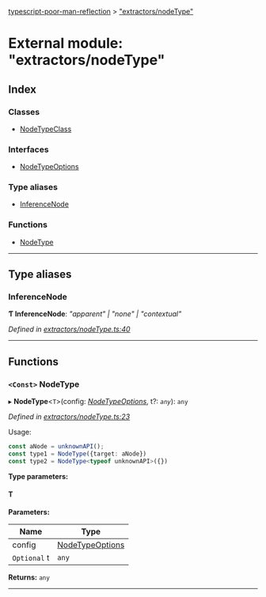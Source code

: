 [typescript-poor-man-reflection](../README.md) > ["extractors/nodeType"](../modules/_extractors_nodetype_.md)

# External module: "extractors/nodeType"

## Index

### Classes

* [NodeTypeClass](../classes/_extractors_nodetype_.nodetypeclass.md)

### Interfaces

* [NodeTypeOptions](../interfaces/_extractors_nodetype_.nodetypeoptions.md)

### Type aliases

* [InferenceNode](_extractors_nodetype_.md#inferencenode)

### Functions

* [NodeType](_extractors_nodetype_.md#nodetype)

---

## Type aliases

<a id="inferencenode"></a>

###  InferenceNode

**Ƭ InferenceNode**: *"apparent" \| "none" \| "contextual"*

*Defined in [extractors/nodeType.ts:40](https://github.com/cancerberoSgx/typescript-poor-man-reflection/blob/e049fbf/src/extractors/nodeType.ts#L40)*

___

## Functions

<a id="nodetype"></a>

### `<Const>` NodeType

▸ **NodeType**<`T`>(config: *[NodeTypeOptions](../interfaces/_extractors_nodetype_.nodetypeoptions.md)*, t?: *`any`*): `any`

*Defined in [extractors/nodeType.ts:23](https://github.com/cancerberoSgx/typescript-poor-man-reflection/blob/e049fbf/src/extractors/nodeType.ts#L23)*

Usage:

```ts
const aNode = unknownAPI();
const type1 = NodeType({target: aNode})
const type2 = NodeType<typeof unknownAPI>({})
```

**Type parameters:**

#### T 
**Parameters:**

| Name | Type |
| ------ | ------ |
| config | [NodeTypeOptions](../interfaces/_extractors_nodetype_.nodetypeoptions.md) |
| `Optional` t | `any` |

**Returns:** `any`

___

